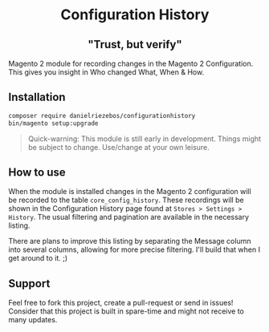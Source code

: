 <h1 align="center">Configuration History</h1>
<h2 align="center">"Trust, but verify"</h2>

Magento 2 module for recording changes in the Magento 2 Configuration.
This gives you insight in Who changed What, When & How.

## Installation

```bash
composer require danielriezebos/configurationhistory
bin/magento setup:upgrade
```

> Quick-warning: This module is still early in development.
> Things might be subject to change. Use/change at your own leisure.

## How to use

When the module is installed changes in the Magento 2 configuration will be recorded to the table `core_config_history`.
These recordings will be shown in the Configuration History page found at `Stores > Settings > History`.
The usual filtering and pagination are available in the necessary listing.

There are plans to improve this listing by separating the Message column into several columns, allowing for more precise filtering.
I'll build that when I get around to it. ;)

## Support

Feel free to fork this project, create a pull-request or send in issues! Consider that this project is built in spare-time and might not receive to many updates.
